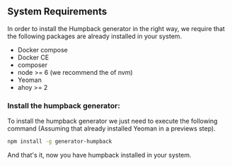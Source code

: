 ## System Requirements

In order to install the Humpback generator in the right way, we require that the following packages are already installed in your system.

- Docker compose
- Docker CE
- composer
- node >= 6 (we recommend the of nvm)
- Yeoman
- ahoy >= 2


### Install the humpback generator:
To install the humpback generator we just need to execute the following command (Assuming that already installed Yeoman in a previews step).

```bash
npm install -g generator-humpback
```


And that's it, now you have humpback installed in your system.
